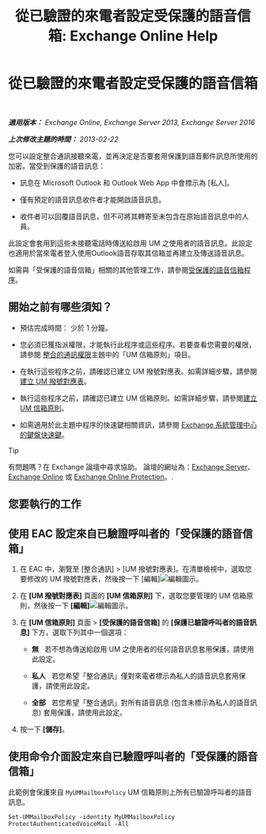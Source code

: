 ﻿---
title: '從已驗證的來電者設定受保護的語音信箱: Exchange Online Help'
TOCTitle: 從已驗證的來電者設定受保護的語音信箱
ms:assetid: f69e94a7-9768-4445-9ded-e78d732bd623
ms:mtpsurl: https://technet.microsoft.com/zh-tw/library/Ee423560(v=EXCHG.150)
ms:contentKeyID: 52062442
ms.date: 05/23/2018
mtps_version: v=EXCHG.150
ms.translationtype: MT
---

# 從已驗證的來電者設定受保護的語音信箱

 

_**適用版本：** Exchange Online, Exchange Server 2013, Exchange Server 2016_

_**上次修改主題的時間：** 2013-02-22_

您可以設定整合通訊接聽來電，並再決定是否要套用保護到語音郵件訊息所使用的加密。當受到保護的語音訊息：

  - 訊息在 Microsoft Outlook 和 Outlook Web App 中會標示為 \[私人\]。

  - 僅有預定的語音訊息收件者才能開啟語音訊息。

  - 收件者可以回覆語音訊息，但不可將其轉寄至未包含在原始語音訊息中的人員。

此設定會套用到這些未接聽電話時傳送給啟用 UM 之使用者的語音訊息。此設定也適用於當來電者登入使用Outlook語音存取其信箱並再建立及傳送語音訊息。

如需與「受保護的語音信箱」相關的其他管理工作，請參閱[受保護的語音信箱程序](protected-voice-mail-procedures-exchange-2013-help.md)。

## 開始之前有哪些須知？

  - 預估完成時間： 少於 1 分鐘。

  - 您必須已獲指派權限，才能執行此程序或這些程序。若要查看您需要的權限，請參閱 [整合的通訊權限](unified-messaging-permissions-exchange-2013-help.md)主題中的「UM 信箱原則」項目。

  - 在執行這些程序之前，請確認已建立 UM 撥號對應表。如需詳細步驟，請參閱[建立 UM 撥號對應表](https://docs.microsoft.com/zh-tw/exchange/voice-mail-unified-messaging/connect-voice-mail-system/create-um-dial-plan)。

  - 執行這些程序之前，請確認已建立 UM 信箱原則。如需詳細步驟，請參閱[建立 UM 信箱原則](https://docs.microsoft.com/zh-tw/exchange/voice-mail-unified-messaging/set-up-voice-mail/create-um-mailbox-policy)。

  - 如需適用於此主題中程序的快速鍵相關資訊，請參閱 [Exchange 系統管理中心的鍵盤快速鍵](keyboard-shortcuts-in-the-exchange-admin-center-exchange-online-protection-help.md)。


> [!TIP]  
> 有問題嗎？在 Exchange 論壇中尋求協助。 論壇的網址為：<a href="https://go.microsoft.com/fwlink/p/?linkid=60612">Exchange Server</a>、 <a href="https://go.microsoft.com/fwlink/p/?linkid=267542">Exchange Online</a> 或 <a href="https://go.microsoft.com/fwlink/p/?linkid=285351">Exchange Online Protection</a>。.




## 您要執行的工作

## 使用 EAC 設定來自已驗證呼叫者的「受保護的語音信箱」

1.  在 EAC 中，瀏覽至 \[整合通訊\] \> \[UM 撥號對應表\]。在清單檢視中，選取您要修改的 UM 撥號對應表，然後按一下 \[編輯\]![編輯圖示](images/JJ218640.6f53ccb2-1f13-4c02-bea0-30690e6ea71d(EXCHG.150).gif "編輯圖示")。

2.  在 **\[UM 撥號對應表\]** 頁面的 **\[UM 信箱原則\]** 下，選取您要管理的 UM 信箱原則，然後按一下 **\[編輯\]**![編輯圖示](images/JJ218640.6f53ccb2-1f13-4c02-bea0-30690e6ea71d(EXCHG.150).gif "編輯圖示")。

3.  在 **\[UM 信箱原則\]** 頁面 \> **\[受保護的語音信箱\]** 的 **\[保護已驗證呼叫者的語音訊息\]** 下方，選取下列其中一個選項：
    
      - **無**   若不想為傳送給啟用 UM 之使用者的任何語音訊息套用保護，請使用此設定。
    
      - **私人**   若您希望「整合通訊」僅對來電者標示為私人的語音訊息套用保護，請使用此設定。
    
      - **全部**   若您希望「整合通訊」對所有語音訊息 (包含未標示為私人的語音訊息) 套用保護，請使用此設定。

4.  按一下 **\[儲存\]**。

## 使用命令介面設定來自已驗證呼叫者的「受保護的語音信箱」

此範例會保護來自 `MyUMMailboxPolicy` UM 信箱原則上所有已驗證呼叫者的語音訊息。

    Set-UMMailboxPolicy -identity MyUMMailboxPolicy ProtectAuthenticatedVoiceMail -All

